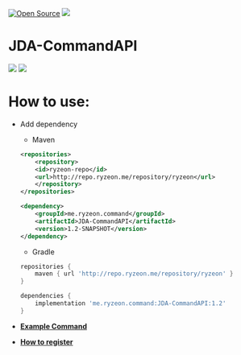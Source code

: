 [![Open Source](https://badges.frapsoft.com/os/v1/open-source.svg?v=102)](https://GitHub.com/Ryzeon/rImgServer)
[![](https://jitpack.io/v/Ryzeon/JDA-CommandAPI.svg)](https://jitpack.io/#Ryzeon/JDA-CommandAPI)

# JDA-CommandAPI

<img src="https://img.shields.io/badge/Java-ED8B00?style=for-the-badge&logo=java&logoColor=white"> <img src="https://img.shields.io/badge/Discord-7289DA?style=for-the-badge&logo=discord&logoColor=white">

# How to use: 
  * Add dependency
    * Maven
    ```xml
    <repositories>
        <repository>
		<id>ryzeon-repo</id>
		<url>http://repo.ryzeon.me/repository/ryzeon</url>
        </repository>
    </repositories>
    ```
    ```xml
    <dependency>
        <groupId>me.ryzeon.command</groupId>
        <artifactId>JDA-CommandAPI</artifactId>
        <version>1.2-SNAPSHOT</version>
    </dependency>
    ```
    * Gradle
    ```groovy
    repositories {
        maven { url 'http://repo.ryzeon.me/repository/ryzeon' }
    }
    ```
    ```groovy
    dependencies {
        implementation 'me.ryzeon.command:JDA-CommandAPI:1.2'
    }
    ```
    
   * [**Example Command**](src/examples/java/PingCommadExample.java)
   * [**How to register**](src/examples/java/Bot.java)


